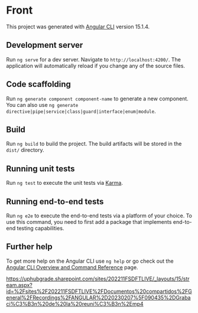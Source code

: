 # Front

This project was generated with [Angular CLI](https://github.com/angular/angular-cli) version 15.1.4.

## Development server

Run `ng serve` for a dev server. Navigate to `http://localhost:4200/`. The application will automatically reload if you change any of the source files.

## Code scaffolding

Run `ng generate component component-name` to generate a new component. You can also use `ng generate directive|pipe|service|class|guard|interface|enum|module`.

## Build

Run `ng build` to build the project. The build artifacts will be stored in the `dist/` directory.

## Running unit tests

Run `ng test` to execute the unit tests via [Karma](https://karma-runner.github.io).

## Running end-to-end tests

Run `ng e2e` to execute the end-to-end tests via a platform of your choice. To use this command, you need to first add a package that implements end-to-end testing capabilities.

## Further help

To get more help on the Angular CLI use `ng help` or go check out the [Angular CLI Overview and Command Reference](https://angular.io/cli) page.

<!-- Aqui tengo para ver los videos de clase -->
https://uphubgrade.sharepoint.com/sites/202211FSDFTLIVE/_layouts/15/stream.aspx?id=%2Fsites%2F202211FSDFTLIVE%2FDocumentos%20compartidos%2FGeneral%2FRecordings%2FANGULAR%2D20230207%5F090435%2DGrabaci%C3%B3n%20de%20la%20reuni%C3%B3n%2Emp4